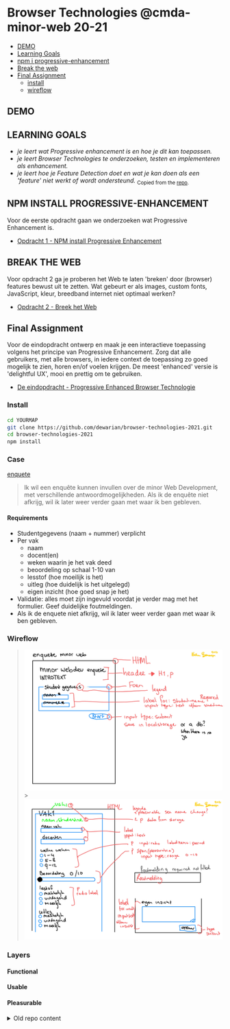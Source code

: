 # Browser Technologies @cmda-minor-web 20-21

<!-- TAGS HERE -->

- [DEMO]()
- [Learning Goals]()
- [npm i progressive-enhancement]()
- [Break the web]()
- [Final Assignment]()
  - [install]()
  - [wireflow]()

## DEMO

## LEARNING GOALS

- _je leert wat Progressive enhancement is en hoe je dit kan toepassen._
- _je leert Browser Technologies te onderzoeken, testen en implementeren als enhancement._
- _je leert hoe je Feature Detection doet en wat je kan doen als een 'feature' niet werkt of wordt ondersteund._
  <sub>Copied from the [repo](https://github.com/bazottie/browser-technologies-1920).</sub>

## NPM INSTALL PROGRESSIVE-ENHANCEMENT

Voor de eerste opdracht gaan we onderzoeken wat Progressive Enhancement is.

- [Opdracht 1 - NPM install Progressive Enhancement](course/Opdracht1.md)

## BREAK THE WEB

Voor opdracht 2 ga je proberen het Web te laten 'breken' door (browser) features bewust uit te zetten. Wat gebeurt er als images, custom fonts, JavaScript, kleur, breedband internet niet optimaal werken?

- [Opdracht 2 - Breek het Web](course/Opdracht2.md)

## Final Assignment

Voor de eindopdracht ontwerp en maak je een interactieve toepassing volgens het principe van Progressive Enhancement. Zorg dat alle gebruikers, met alle browsers, in iedere context de toepassing zo goed mogelijk te zien, horen en/of voelen krijgen. De meest 'enhanced' versie is 'delightful UX', mooi en prettig om te gebruiken.

- [De eindopdracht - Progressive Enhanced Browser Technologie](course/Eindopdracht.md)

### Install

```ZSH
cd YOURMAP
git clone https://github.com/dewarian/browser-technologies-2021.git
cd browser-technologies-2021
npm install
```

### Case

[enquete](https://github.com/dewarian/browser-technologies-2021/blob/master/course/Usecase-enquete.md)

> Ik wil een enquête kunnen invullen over de minor Web Development, met verschillende antwoordmogelijkheden. Als ik de enquête niet afkrijg, wil ik later weer verder gaan met waar ik ben gebleven.

#### Requirements

- Studentgegevens (naam + nummer) verplicht
- Per vak
  - naam
  - docent(en)
  - weken waarin je het vak deed
  - beoordeling op schaal 1-10 van
  - lesstof (hoe moeilijk is het)
  - uitleg (hoe duidelijk is het uitgelegd)
  - eigen inzicht (hoe goed snap je het)
- Validatie: alles moet zijn ingevuld voordat je verder mag met het formulier. Geef duidelijke foutmeldingen.
- Als ik de enquete niet afkrijg, wil ik later weer verder gaan met waar ik ben gebleven.

### Wireflow

> ![](./Brot-1.jpg) > ![](./Brot-2.jpg)

### Layers

#### Functional

#### Usable

#### Pleasurable

<details>
<summary>Old repo content</summary>

//Robuuste, toegankelijke websites ontwerpen en maken …

Één van de mooiste [principes](https://www.w3.org/DesignIssues/Principles.html) van het web is dat iedereen met een computer en een browser het web kan gebruik. [Het web is voor iedereen](https://www.youtube.com/watch?v=UMNFehJIi0E). Het is geen gecontroleerde (programmeer) omgeving, je kan er gerust van uit gaan dat niemand precies hetzelfde te zien krijgt als wat jij in je browser ziet. Er zijn technische beperkingen, zoals afmetingen van de browser, grootte van het apparaat, manier van interactie, kwaliteit van de hardware, kwaliteit van het netwerk en er zijn mensen, allemaal verschillende mensen ...

In het vak Browser Technologies gaan we onderzoeken wat Progressive Enhancement is en hoe je dit kan toepassen om goede, robuuste, toegankelijke websites te maken. Voor iedereen. Het web is voor iedereen, in dit vak leer je hoe je daarvoor kan zorgen.

## Opdrachten

het vak bestaat uit 3 opdrachten. In week 1 werken we aan opdracht 1 en 2. Vanaf week 2 werken we aan de eindopdracht.

### Opdracht 1 🛹 NPM install Progressive- enhancement

### Opdracht 2 💔 Breek het Web

### De eindopdracht ✨ Progressive Enhanced Browser Technologie

### Leerdoelen

- _je leert wat Progressive enhancement is en hoe je dit kan toepassen._
- _je leert Browser Technologies te onderzoeken, testen en implementeren als enhancement._
- _je leert hoe je Feature Detection doet en wat je kan doen als een 'feature' niet werkt of wordt ondersteund._

[Rubric](https://docs.google.com/spreadsheets/d/1MV3BWwwg_Zz1n-S_qOM4iSm4gA4M6g0xAxGacyaPuac/)

## Planning & programma

| Planning          | Woensdag                                     | Donderdag                                              | Vrijdag                 |
| ----------------- | -------------------------------------------- | ------------------------------------------------------ | ----------------------- |
| [Week 1](#week-1) | Intro, College + briefing opdracht 1         | Presentaties opdracht 1, college + briefing opdracht 2 | Presentaties opdracht 2 |
| [Week 2](#week-2) | College + Briefing De eindopdracht           | College + werken aan de opdracht                       | Feedbackgesprekken      |
| [Week 3](#week-3) | College + werken aan de opdracht             | College + werken aan de opdracht                       | Feedbackgesprekken      |
| [Week 4](#week-4) | Beoordelingsgesprekken (Dinsdag en Woensdag) | Weekly Nerd                                            | Goede vrijdag           |

### Week 1

Het web is voor iedereen: Deze week gaan we onderzoeken wat Progressive Enhancement is en kennismaken met testen ~~en het device lab~~.

#### Woensdag 10 maart

Browser Technolgies begint op woensdag. In het eerste college krijg je uitleg over het programma en over het nut van Progressive Enancement. Wat is dat eigenlijk? De meeste CMD studenten hebben dit waarschijnlijk al eens gehoord en misschien iets mee gedaan in blok Tech. Progressive Enhancement, oftewel PE, is een manier hoe je je de code van een website kan bouwen zodat alle gebruikers met alle browsers je website zo goed mogelijk te zien krijgen. Met PE kun je robuuste websites bouwen die het altijd doen. PE is een manier van denken.

| Woensdag 10/3 | Wat                                                                               |
| ------------- | --------------------------------------------------------------------------------- |
| 9:30          | College les 1 over het vak, wie, wat, waar en PE                                  |
|               | [Briefing Opdracht 1 🛹 NPM install Progressive-Enhancement](course/Opdracht1.md) |
| 16:00         | Checkout per team                                                                 |

##### Lezen voor les 1 📖

- [Everyone has JavaScript, right? by Stuart Langridge](https://kryogenix.org/code/browser/everyonehasjs.html)

#### Donderdag 11 maart

Donderdag gaan we in je Squad opdracht 1 bekijken en bespreken. Als het goed is heb je een beeld gevormd van Progressive Enhancement. Tijdens de bespreking kun je ook vragen te stellen, samen onderzoeken we wat PE is, waarom het goed is om te begrijpen en misschien kunnen we al wat voorbeelden bespreken hoe je het zou kunnen toepassen.

In het college krijg je uitleg over opdracht 2. Voor deze opdracht ga je proberen het web te laten 'breken' door (browser) features bewust uit te zetten. Wat gebeurt er als images, custom fonts, JavaScript, kleur, breedband internet niet optimaal werken?

🤟 Vandaag geeft [Aaron Gustafson](https://www.aaron-gustafson.com) een gast-college. hij schreef in 2008 het artikel [Understanding Progressive Enhancement](https://alistapart.com/article/understandingprogressiveenhancement/) waarna deze manier van denken een belangrijk onderdeel werd van Web Development. Aaron Gustafson werkt bij Microsoft als 'web standard advocate' met het Edge browser team.

| Donderdag 11/3 | Wat                                                         |
| -------------- | ----------------------------------------------------------- |
| 9:30           | Opdracht 1 bespreken in Squads 🛹                           |
| 10:30          | College les 2 over Browser features                         |
|                | [Briefing Opdracht 2 💔 Breek het web](course/Opdracht2.md) |
| 16:00          | Checkout per team                                           |
| 18:00          | Gastcollege Aaron Gustafson 🤟                              |

Lezen voor les 2 📖

- [The unreasonable effectiveness of simple HTML by Terence Eden](https://shkspr.mobi/blog/2021/01/the-unreasonable-effectiveness-of-simple-html/)

#### Vrijdag 12 maart

Vrijdag bespreken we in clubjes opdracht 2. Zorg dat je de bevindingen van je onderzoek online kan presenteren. We gaan de hele feature lijst doorlopen en alle studenten kunnen laten zien wat ze hebben onderzocht, met voorbeelden, de problemen, cijfers en/of meningen. Bedenk ook hoe je de problemen zou kunnen oplossen.

| Vrijdag 12/3 | Wat                                 |
| ------------ | ----------------------------------- |
| 11:30        | Opdracht 2 bespreken in clubje A 💔 |
| 13:00        | Opdracht 2 bespreken in clubje B 💔 |
| 14:30        | Opdracht 2 bespreken in clubje C 💔 |
| 16:00        | Work Hard Play Hard                 |

### Week 2

In week 2 beginnen we met de eindopdracht. We hebben in week 1 onderzocht wat PE is en welke feautures wel of niet goed worden ondersteund. Deze week gaan we leren hoe je een interactieve toepassing in 3 lagen kan ontwerpen en wat je kan doen als een browser een 'enhancement' niet kan tonen.

#### Woensdag 17 maart

Woensdag krijg je een briefing van de eindopdracht en een college over browsers, en alles (!) wat daarbij hoort. Daarna gaan we aan de slag: als je een interactieve toepassing ontwerpt die alle gebruikers, met alle browsers moeten kunnen zien, dan zul je moeten bedenken hoe je de toepassing in 3 lagen kan opbouwen, eerst bepaal je de core functionaliteit en de user-delight ... schetsen maar!

| Woensdag 17/3 | Wat                                                                                         |
| ------------- | ------------------------------------------------------------------------------------------- |
| 9:30          | College les 3 over browsers, browser detect, support detection en web views                 |
|               | [Briefing eindopdracht ✨ Progressive Enhanced Browser Technologie](course/Eindopdracht.md) |
| 10:30         | Sessies: User Deligt & Core functionaliteit ✨                                              |
| 16:00         | Checkout per team                                                                           |

#### Donderdag 18 maart

Donderdag gaan we voorbeelden van PE en feature detection bespreken in een college over form validatie. Daarna aan de slag met je ontwerp, in clubjes gaan we je ontwerpideeën bespreken en bedenken hoe je dit in 3 lagen zou kunnen bouwen.

🤟 Vandaag geeft [Heydon Pickering](https://heydonworks.com) een gastcollege om 14:00. Heydon Pickering is een web developer, hij geeft lezingen en schrijft over toegankelijkeid en web design o.a. voor [Smashing Magazin](https://www.smashingmagazine.com/author/heydon-pickering/). Vorige week heb je een metafoor voor PE bedacht naar aanleiding van een filmpje van Hedon Pickering zelf. Hij komt vandaag langs! Wat wil je hem vragen over het web?

| Donderdag 18/3 | Wat                               |
| -------------- | --------------------------------- |
| 9:30           | College les 4 over form-validatie |
| 10:30          | Sessies: Bouwen in 3 lagen ✨     |
| 14:00          | Q&A Heydon Pickering 🤟           |
| 16:00          | Checkout per team                 |

Lezen voor les 4 📖

- [Be progressive by Jeremy Keith](https://adactio.com/journal/7706)

#### Vrijdag 19 maart

Vrijdag bespreken we in clubjes de vorderingen voor de eindopdracht. Zorg dat je vandaag weet welke browsers (en devices) jij gaat testen.

| Vrijdag 19/3 | Wat                                  |
| ------------ | ------------------------------------ |
| 11:30        | Vorderingen bespreken in clubje C ✨ |
| 13:00        | Vorderingen bespreken in clubje A ✨ |
| 14:30        | Vorderingen bespreken in clubje B ✨ |
| 16:00        | Work Hard Play Hard                  |

### Week 3

Deze week werken we verder werken aan de eindopdracht en houden we gesprekken om jullie vorderingen te bespreken en vragen te beantwoorden.

#### Woensdag 24 maart

| Woensdag 24/3 | Wat                                    |
| ------------- | -------------------------------------- |
| 9:30          | College les 5 over Viewports           |
| 10:30         | Sessies: Feature detectie en testen ✨ |
| 16:00         | Checkout per team                      |

#### Donderdag 25 maart

Donderdag gaan we verder werken aan de opdracht en doen we code-review sessies.

🤟 Vandaag geeft Ischa Gast een presentatie.

| Donderdag 25/3 | Wat                       |
| -------------- | ------------------------- |
| 9:30           | Gastcollege Ischa Gast 🤟 |
| 10:30          | Sessies: Code-reviews ✨  |
| 16:00          | Checkout per team         |

Lezen voor les 6 📖

- [A minimum viable experience makes for a resilient, inclusive website or app](https://piccalil.li/blog/a-minimum-viable-experience-makes-for-a-resilient-inclusive-website-or-app)

#### Vrijdag 26 maart

Vrijdag bespreken we in clubjes de vorderingen voor de eindopdracht. Zorg dat je een code-review hebt gekregen van twee mede-studenten.

| Vrijdag 26/3 | Wat                                  |
| ------------ | ------------------------------------ |
| 11:30        | Vorderingen bespreken in clubje B ✨ |
| 13:00        | Vorderingen bespreken in clubje C ✨ |
| 14:30        | Vorderingen bespreken in clubje A ✨ |
| 16:00        | Work Hard Play Hard                  |

### Week 4

In week 4 wordt de eindopdracht beoordeeld. Dan gaan we je werk bekijken, bespreken en beoordelen.

| Dinsdag 30/3 | Wat                       |
| ------------ | ------------------------- |
| 9:30 - 15:30 | Beoordelingsgesprekken ✨ |

| Woensdag 31/3 | Wat                       |
| ------------- | ------------------------- |
| 9:30 - 15:30  | Beoordelingsgesprekken ✨ |

| Donderdag 1/4 | Wat                                                                  |
| ------------- | -------------------------------------------------------------------- |
| 14:00         | [Weekly Nerd 2️⃣](https://github.com/cmda-minor-web/weekly-nerd-2021) |

<!-- Add a link to your live demo in Github Pages 🌐-->

<!-- ☝️ replace this description with a description of your own work -->

<!-- replace the code in the /docs folder with your own, so you can showcase your work with GitHub Pages 🌍 -->

<!-- Add a nice poster image here at the end of the week, showing off your shiny frontend 📸 -->

<!-- Maybe a table of contents here? 📚 -->

<!-- How about a section that describes how to install this project? 🤓 -->

<!-- ...but how does one use this project? What are its features 🤔 -->

<!-- Maybe a checklist of done stuff and stuff still on your wishlist? ✅ -->

<!-- How about a license here? 📜 (or is it a licence?) 🤷 -->

</details>
